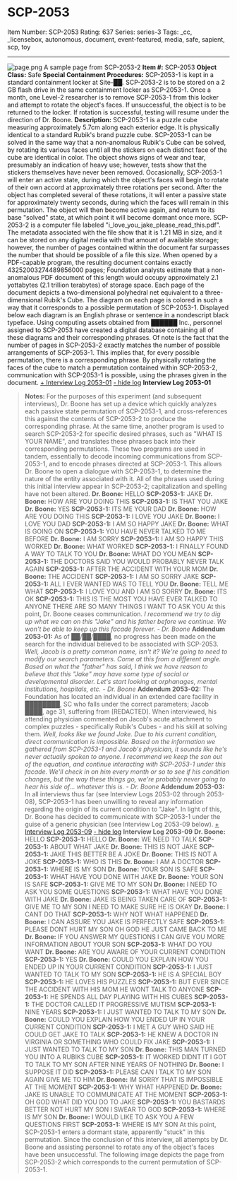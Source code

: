 # SCP-2053
Item Number: SCP-2053
Rating: 637
Series: series-3
Tags: _cc, _licensebox, autonomous, document, event-featured, media, safe, sapient, scp, toy

---

![page.png](https://scp-wiki.wdfiles.com/local--files/scp-2053/page.png)
A sample page from SCP-2053-2
**Item #:** SCP-2053
**Object Class:** Safe
**Special Containment Procedures:** SCP-2053-1 is kept in a standard containment locker at Site-██. SCP-2053-2 is to be stored on a 2 GB flash drive in the same containment locker as SCP-2053-1. Once a month, one Level-2 researcher is to remove SCP-2053-1 from this locker and attempt to rotate the object's faces. If unsuccessful, the object is to be returned to the locker. If rotation is successful, testing will resume under the direction of Dr. Boone.
**Description:** SCP-2053-1 is a puzzle cube measuring approximately 5.7cm along each exterior edge. It is physically identical to a standard Rubik's brand puzzle cube. SCP-2053-1 can be solved in the same way that a non-anomalous Rubik's Cube can be solved, by rotating its various faces until all the stickers on each distinct face of the cube are identical in color. The object shows signs of wear and tear, presumably an indication of heavy use; however, tests show that the stickers themselves have never been removed.
Occasionally, SCP-2053-1 will enter an active state, during which the object's faces will begin to rotate of their own accord at approximately three rotations per second. After the object has completed several of these rotations, it will enter a passive state for approximately twenty seconds, during which the faces will remain in this permutation. The object will then become active again, and return to its base "solved" state, at which point it will become dormant once more.
SCP-2053-2 is a computer file labeled "i_love_you_jake_please_read_this.pdf". The metadata associated with the file show that it is 1.21 MB in size, and it can be stored on any digital media with that amount of available storage; however, the number of pages contained within the document far surpasses the number that should be possible of a file this size. When opened by a PDF-capable program, the resulting document contains exactly 43252003274489856000 pages; Foundation analysts estimate that a non-anomalous PDF document of this length would occupy approximately 2.1 yottabytes (2.1 trillion terabytes) of storage space.
Each page of the document depicts a two-dimensional polyhedral net equivalent to a three-dimensional Rubik's Cube. The diagram on each page is colored in such a way that it corresponds to a possible permutation of SCP-2053-1. Displayed below each diagram is an English phrase or sentence in a nondescript black typeface. Using computing assets obtained from ██████ Inc., personnel assigned to SCP-2053 have created a digital database containing all of these diagrams and their corresponding phrases. Of note is the fact that the number of pages in SCP-2053-2 exactly matches the number of possible arrangements of SCP-2053-1. This implies that, for every possible permutation, there is a corresponding phrase. By physically rotating the faces of the cube to match a permutation contained within SCP-2053-2, communication with SCP-2053-1 is possible, using the phrases given in the document.
[\+ Interview Log 2053-01](javascript:;)
[\- hide log](javascript:;)
**Interview Log 2053-01**
> **Notes:** For the purposes of this experiment (and subsequent interviews), Dr. Boone has set up a device which quickly analyzes each passive state permutation of SCP-2053-1, and cross-references this against the contents of SCP-2053-2 to produce the corresponding phrase. At the same time, another program is used to search SCP-2053-2 for specific desired phrases, such as "WHAT IS YOUR NAME", and translates these phrases back into their corresponding permutations. These two programs are used in tandem, essentially to decode incoming communications from SCP-2053-1, and to encode phrases directed at SCP-2053-1. This allows Dr. Boone to open a dialogue with SCP-2053-1, to determine the nature of the entity associated with it. All of the phrases used during this initial interview appear in SCP-2053-2; capitalization and spelling have not been altered.
> **Dr. Boone:** HELLO
> **SCP-2053-1:** JAKE
> **Dr. Boone:** HOW ARE YOU DOING THIS
> **SCP-2053-1:** IS THAT YOU JAKE
> **Dr. Boone:** YES
> **SCP-2053-1:** ITS ME YOUR DAD
> **Dr. Boone:** HOW ARE YOU DOING THIS
> **SCP-2053-1:** I LOVE YOU JAKE
> **Dr. Boone:** I LOVE YOU DAD
> **SCP-2053-1:** I AM SO HAPPY JAKE
> **Dr. Boone:** WHAT IS GOING ON
> **SCP-2053-1:** YOU HAVE NEVER TALKED TO ME BEFORE
> **Dr. Boone:** I AM SORRY
> **SCP-2053-1:** I AM SO HAPPY THIS WORKED
> **Dr. Boone:** WHAT WORKED
> **SCP-2053-1:** I FINALLY FOUND A WAY TO TALK TO YOU
> **Dr. Boone:** WHAT DO YOU MEAN
> **SCP-2053-1:** THE DOCTORS SAID YOU WOULD PROBABLY NEVER TALK AGAIN
> **SCP-2053-1:** AFTER THE ACCIDENT WITH YOUR MOM
> **Dr. Boone:** THE ACCIDENT
> **SCP-2053-1:** I AM SO SORRY JAKE
> **SCP-2053-1:** ALL I EVER WANTED WAS TO TELL YOU
> **Dr. Boone:** TELL ME WHAT
> **SCP-2053-1:** I LOVE YOU AND I AM SO SORRY
> **Dr. Boone:** ITS OK
> **SCP-2053-1:** THIS IS THE MOST YOU HAVE EVER TALKED TO ANYONE THERE ARE SO MANY THINGS I WANT TO ASK YOU
> At this point, Dr. Boone ceases communication.
> _I recommend we try to dig up what we can on this "Jake" and his father before we continue. We won't be able to keep up this facade forever. - Dr. Boone_
**Addendum 2053-01:** As of ██/██/████, no progress has been made on the search for the individual believed to be associated with SCP-2053.
_Well, Jacob is a pretty common name, isn't it? We're going to need to modify our search parameters. Come at this from a different angle. Based on what the "father" has said, I think we have reason to believe that this "Jake" may have some type of social or developmental disorder. Let's start looking at orphanages, mental institutions, hospitals, etc. - Dr. Boone_
**Addendum 2053-02:** The Foundation has located an individual in an extended care facility in ████████, SC who falls under the correct parameters; Jacob ████, age 31, suffering from [REDACTED]. When interviewed, his attending physician commented on Jacob's acute attachment to complex puzzles - specifically Rubik's Cubes - and his skill at solving them.
_Well, looks like we found Jake. Due to his current condition, direct communication is impossible. Based on the information we gathered from SCP-2053-1 and Jacob's physician, it sounds like he's never actually spoken to anyone. I recommend we keep the son out of the equation, and continue interacting with SCP-2053-1 under this facade. We'll check in on him every month or so to see if his condition changes, but the way these things go, we're probably never going to hear his side of… whatever this is. - Dr. Boone_
**Addendum 2053-03:** In all interviews thus far (see Interview Logs 2053-02 through 2053-08), SCP-2053-1 has been unwilling to reveal any information regarding the origin of its current condition to "Jake". In light of this, Dr. Boone has decided to communicate with SCP-2053-1 under the guise of a generic physician (see Interview Log 2053-09 below).
[\+ Interview Log 2053-09](javascript:;)
[\- hide log](javascript:;)
**Interview Log 2053-09**
> **Dr. Boone:** HELLO
> **SCP-2053-1:** HELLO
> **Dr. Boone:** WE NEED TO TALK
> **SCP-2053-1:** ABOUT WHAT JAKE
> **Dr. Boone:** THIS IS NOT JAKE
> **SCP-2053-1:** JAKE THIS BETTER BE A JOKE
> **Dr. Boone:** THIS IS NOT A JOKE
> **SCP-2053-1:** WHO IS THIS
> **Dr. Boone:** I AM A DOCTOR
> **SCP-2053-1:** WHERE IS MY SON
> **Dr. Boone:** YOUR SON IS SAFE
> **SCP-2053-1:** WHAT HAVE YOU DONE WITH JAKE
> **Dr. Boone:** YOUR SON IS SAFE
> **SCP-2053-1:** GIVE ME TO MY SON
> **Dr. Boone:** I NEED TO ASK YOU SOME QUESTIONS
> **SCP-2053-1:** WHAT HAVE YOU DONE WITH JAKE
> **Dr. Boone:** JAKE IS BEING TAKEN CARE OF
> **SCP-2053-1:** GIVE ME TO MY SON I NEED TO MAKE SURE HE IS OKAY
> **Dr. Boone:** I CANT DO THAT
> **SCP-2053-1:** WHY NOT WHAT HAPPENED
> **Dr. Boone:** I CAN ASSURE YOU JAKE IS PERFECTLY SAFE
> **SCP-2053-1:** PLEASE DONT HURT MY SON OH GOD HE JUST CAME BACK TO ME
> **Dr. Boone:** IF YOU ANSWER MY QUESTIONS I CAN GIVE YOU MORE INFORMATION ABOUT YOUR SON
> **SCP-2053-1:** WHAT DO YOU WANT
> **Dr. Boone:** ARE YOU AWARE OF YOUR CURRENT CONDITION
> **SCP-2053-1:** YES
> **Dr. Boone:** COULD YOU EXPLAIN HOW YOU ENDED UP IN YOUR CURRENT CONDITION
> **SCP-2053-1:** I JUST WANTED TO TALK TO MY SON
> **SCP-2053-1:** HE IS A SPECIAL BOY
> **SCP-2053-1:** HE LOVES HIS PUZZLES
> **SCP-2053-1:** BUT EVER SINCE THE ACCIDENT WITH HIS MOM HE WONT TALK TO ANYONE
> **SCP-2053-1:** HE SPENDS ALL DAY PLAYING WITH HIS CUBES
> **SCP-2053-1:** THE DOCTOR CALLED IT PROGRESSIVE MUTISM
> **SCP-2053-1:** NINE YEARS
> **SCP-2053-1:** I JUST WANTED TO TALK TO MY SON
> **Dr. Boone:** COULD YOU EXPLAIN HOW YOU ENDED UP IN YOUR CURRENT CONDITION
> **SCP-2053-1:** I MET A GUY WHO SAID HE COULD GET JAKE TO TALK
> **SCP-2053-1:** HE KNEW A DOCTOR IN VIRGINIA OR SOMETHING WHO COULD FIX JAKE
> **SCP-2053-1:** I JUST WANTED TO TALK TO MY SON
> **Dr. Boone:** THIS MAN TURNED YOU INTO A RUBIKS CUBE
> **SCP-2053-1:** IT WORKED DIDNT IT I GOT TO TALK TO MY SON AFTER NINE YEARS OF NOTHING
> **Dr. Boone:** I SUPPOSE IT DID
> **SCP-2053-1:** PLEASE CAN I TALK TO MY SON AGAIN GIVE ME TO HIM
> **Dr. Boone:** IM SORRY THAT IS IMPOSSIBLE AT THE MOMENT
> **SCP-2053-1:** WHY WHAT HAPPENED
> **Dr. Boone:** JAKE IS UNABLE TO COMMUNICATE AT THE MOMENT
> **SCP-2053-1:** OH GOD WHAT DID YOU DO TO JAKE
> **SCP-2053-1:** YOU BASTARDS BETTER NOT HURT MY SON I SWEAR TO GOD
> **SCP-2053-1:** WHERE IS MY SON
> **Dr. Boone:** I WOULD LIKE TO ASK YOU A FEW QUESTIONS FIRST
> **SCP-2053-1:** WHERE IS MY SON
> At this point, SCP-2053-1 enters a dormant state, apparently "stuck" in this permutation. Since the conclusion of this interview, all attempts by Dr. Boone and assisting personnel to rotate any of the object's faces have been unsuccessful.
The following image depicts the page from SCP-2053-2 which corresponds to the current permutation of SCP-2053-1.